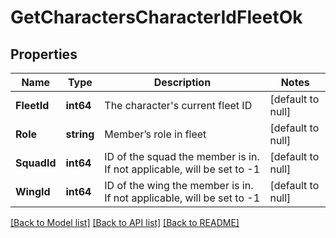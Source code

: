 # GetCharactersCharacterIdFleetOk

## Properties
Name | Type | Description | Notes
------------ | ------------- | ------------- | -------------
**FleetId** | **int64** | The character&#x27;s current fleet ID | [default to null]
**Role** | **string** | Member’s role in fleet | [default to null]
**SquadId** | **int64** | ID of the squad the member is in. If not applicable, will be set to -1 | [default to null]
**WingId** | **int64** | ID of the wing the member is in. If not applicable, will be set to -1 | [default to null]

[[Back to Model list]](../README.md#documentation-for-models) [[Back to API list]](../README.md#documentation-for-api-endpoints) [[Back to README]](../README.md)

